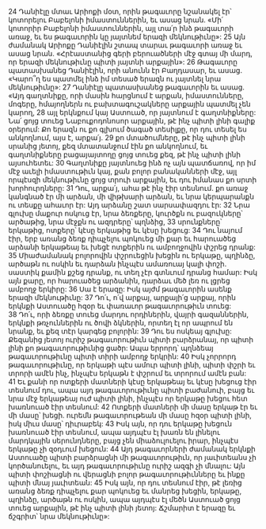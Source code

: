 24 Դանիէլը մտաւ Արիոքի մօտ, որին թագաւորը նշանակել էր՝ կոտորելու Բաբելոնի իմաստուններին, եւ ասաց նրան. «Մի՛ կոտորիր Բաբելոնի իմաստուններին, այլ տա՛ր ինձ թագաւորի առաջ, եւ ես թագաւորին կը յայտնեմ երազի մեկնութիւնը»: 25 Այն ժամանակ Արիոքը Դանիէլին շտապ տարաւ թագաւորի առաջ եւ ասաց նրան. «Հրէաստանից գերի բերուածների մէջ գտայ մի մարդ, որ երազի մեկնութիւնը պիտի յայտնի արքային»: 26 Թագաւորը պատասխանեց Դանիէլին, որի անունն էր Բաղդասար, եւ ասաց. «Կարո՞ղ ես պատմել ինձ իմ տեսած երազն ու յայտնել նրա մեկնութիւնը»: 27 Դանիէլը պատասխանեց թագաւորին եւ ասաց. «Այդ գաղտնիքը, որի մասին հարցնում է արքան, իմաստունները, մոգերը, հմայողներն ու բախտագուշակները արքային պատմել չեն կարող, 28 այլ երկնքում կայ Աստուած, որ յայտնում է գաղտնիքները: Նա՛ ցոյց տուեց Նաբուքոդոնոսոր արքային, թէ ինչ պիտի լինի գալիք օրերում: Քո երազն ու քո գլխում ծագած տեսիլքը, որ դու տեսել ես անկողնում, այս է, արքա՛յ. 29 քո մտածումները, թէ ինչ պիտի լինի սրանից յետոյ, քեզ մտատանջում էին քո անկողնում, եւ գաղտնիքները բացայայտողը ցոյց տուեց քեզ, թէ ինչ պիտի լինի այսուհետեւ: 30 Գաղտնիքը յայտնուեց ինձ ոչ այն պատճառով, որ իմ մէջ աւելի իմաստութիւն կայ, քան բոլոր բանականների մէջ, այլ որպէսզի մեկնութիւնը ցոյց տրուի արքային, եւ դու իմանաս քո սրտի խորհուրդները: 31 Դու, արքա՛յ, ահա թէ ինչ էիր տեսնում. քո առաջ կանգնած էր մի արձան, մի վիթխարի արձան, եւ նրա կերպարանքն ու տեսքը ահաւոր էր: Այդ արձանը շատ սարսափազդու էր: 32 Նրա գլուխը մաքուր ոսկուց էր, նրա ձեռքերը, կուրծքն ու բազուկները՝ արծաթից, նրա մէջքն ու ազդրերը՝ պղնձից, 33 սրունքները՝ երկաթից, ոտքերը՝ կէսը երկաթից եւ կէսը խեցուց: 34 Դու նայում էիր, երբ առանց ձեռք դիպչելու պոկուեց մի քար եւ հարուածեց արձանի երկաթեայ եւ խեցէ ոտքերին ու ամբողջովին փշրեց դրանք: 35 Միաժամանակ բոլորովին փշրուեցին խեցին ու երկաթը, պղինձը, արծաթն ու ոսկին եւ դարձան ինչպէս ամառուայ կալի փոշի. սաստիկ քամին քշեց դրանք, ու տեղ չէր գտնւում դրանց համար: Իսկ այն քարը, որ հարուածեց արձանին, դարձաւ մեծ լեռ ու լցրեց ամբողջ երկիրը: 36 Սա է երազը: Իսկ այժմ թագաւորին ասենք երազի մեկնութիւնը: 37 Դո՛ւ, ո՛վ արքայ, արքայի՛ց արքայ, որին երկնքի Աստուածը հզօր եւ փառաւոր թագաւորութիւն տուեց: 38 Դո՛ւ, որի ձեռքը տուեց մարդու որդիներին, վայրի գազաններին, երկնքի թռչուններին ու ծովի ձկներին, որտեղ էլ որ ապրում են նրանք, եւ քեզ տէր կարգեց բոլորին: 39 Դու ես ոսկեայ գլուխը: Քեզանից յետոյ ուրիշ թագաւորութիւն պիտի բարձրանայ, որ պիտի լինի քո թագաւորութիւնից ցածր: Ապա երրորդ՝ պղնձեայ թագաւորութիւնը պիտի տիրի ամբողջ երկրին: 40 Իսկ չորրորդ թագաւորութիւնը, որ երկաթի պէս ամուր պիտի լինի, պիտի փշրի եւ տրորի ամէն ինչ, ինչպէս երկաթն է փշրում եւ տրորում ամէն բան: 41 Եւ քանի որ ոտքերի մատների կէսը երկաթեայ եւ կէսը խեցուց էիր տեսնում դու, ապա այդ թագաւորութիւնը պիտի բաժանուի, բայց եւ նրա մէջ երկաթեայ ուժ պիտի լինի, ինչպէս որ երկաթը խեցու հետ խառնուած էիր տեսնում: 42 Ոտքերի մատների մի մասը երկաթ էր եւ մի մասը՝ խեցի. ուրեմն թագաւորութեան մի մասը հզօր պիտի լինի, իսկ միւս մասը՝ դիւրաբեկ: 43 Իսկ այն, որ դու երկաթը խեցուն խառնուած էիր տեսնում, ապա այդպէս էլ խառն են լինելու մարդկային սերունդները, բայց չեն միաձուլուելու իրար, ինչպէս երկաթը չի զօդւում խեցուն:
44 Այդ թագաւորների ժամանակ երկնքի Աստուածը պիտի բարձրացնի մի թագաւորութիւն, որ յաւիտեանս չի կործանուելու, եւ այդ թագաւորութիւնը ուրիշ ազգի չի մնալու: Այն պիտի փոշիացնի ու վերացնի բոլոր թագաւորութիւնները եւ ինքը պիտի մնայ յաւիտեան: 45 Իսկ այն, որ դու տեսնում էիր, թէ լեռից առանց ձեռք դիպչելու քար պոկուեց եւ մանրեց խեցին, երկաթը, պղինձը, արծաթն ու ոսկին, ապա այդպէս էլ մեծն Աստուած ցոյց տուեց արքային, թէ ինչ պիտի լինի յետոյ: Ճշմարիտ է երազը եւ ճշգրիտ՝ նրա մեկնութիւնը»:
